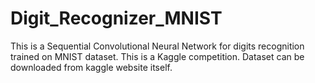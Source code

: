 # Digit_Recognizer_MNIST

This is a Sequential Convolutional Neural Network for digits recognition trained on MNIST dataset.
This is a Kaggle competition. Dataset can be downloaded from kaggle website itself.
